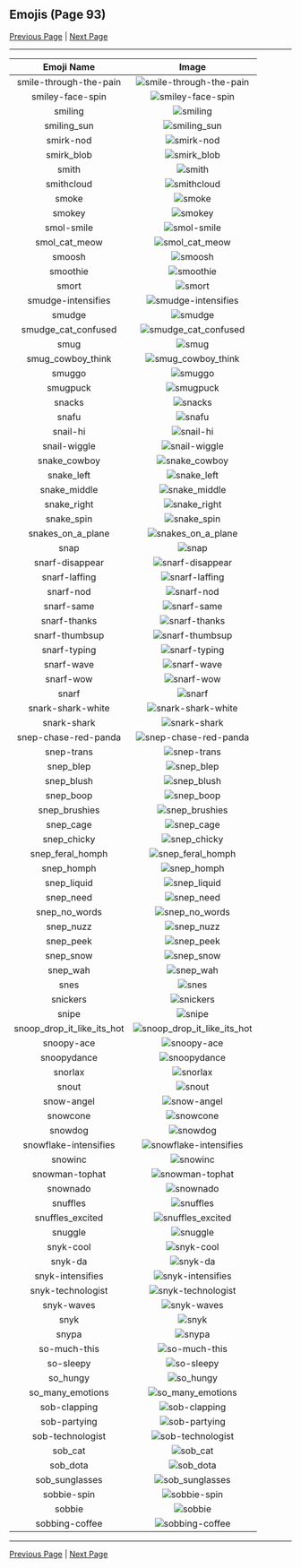 
## Emojis (Page 93)

[Previous Page](/docs/hc/page-s-0092.md)
  | [Next Page](/docs/hc/page-s-0094.md)

<hr />

|Emoji Name|Image|
| :-: | :-: |
|smile-through-the-pain| ![smile-through-the-pain](/emojis/hc/smile-through-the-pain.png)|
|smiley-face-spin| ![smiley-face-spin](/emojis/hc/smiley-face-spin.gif)|
|smiling| ![smiling](/emojis/hc/smiling.png)|
|smiling_sun| ![smiling_sun](/emojis/hc/smiling_sun.gif)|
|smirk-nod| ![smirk-nod](/emojis/hc/smirk-nod.gif)|
|smirk_blob| ![smirk_blob](/emojis/hc/smirk_blob.png)|
|smith| ![smith](/emojis/hc/smith.gif)|
|smithcloud| ![smithcloud](/emojis/hc/smithcloud.gif)|
|smoke| ![smoke](/emojis/hc/smoke.gif)|
|smokey| ![smokey](/emojis/hc/smokey.png)|
|smol-smile| ![smol-smile](/emojis/hc/smol-smile.png)|
|smol_cat_meow| ![smol_cat_meow](/emojis/hc/smol_cat_meow.gif)|
|smoosh| ![smoosh](/emojis/hc/smoosh.gif)|
|smoothie| ![smoothie](/emojis/hc/smoothie.png)|
|smort| ![smort](/emojis/hc/smort.jpg)|
|smudge-intensifies| ![smudge-intensifies](/emojis/hc/smudge-intensifies.gif)|
|smudge| ![smudge](/emojis/hc/smudge.png)|
|smudge_cat_confused| ![smudge_cat_confused](/emojis/hc/smudge_cat_confused.png)|
|smug| ![smug](/emojis/hc/smug.gif)|
|smug_cowboy_think| ![smug_cowboy_think](/emojis/hc/smug_cowboy_think.png)|
|smuggo| ![smuggo](/emojis/hc/smuggo.gif)|
|smugpuck| ![smugpuck](/emojis/hc/smugpuck.png)|
|snacks| ![snacks](/emojis/hc/snacks.png)|
|snafu| ![snafu](/emojis/hc/snafu.png)|
|snail-hi| ![snail-hi](/emojis/hc/snail-hi.png)|
|snail-wiggle| ![snail-wiggle](/emojis/hc/snail-wiggle.gif)|
|snake_cowboy| ![snake_cowboy](/emojis/hc/snake_cowboy.png)|
|snake_left| ![snake_left](/emojis/hc/snake_left.png)|
|snake_middle| ![snake_middle](/emojis/hc/snake_middle.png)|
|snake_right| ![snake_right](/emojis/hc/snake_right.png)|
|snake_spin| ![snake_spin](/emojis/hc/snake_spin.gif)|
|snakes_on_a_plane| ![snakes_on_a_plane](/emojis/hc/snakes_on_a_plane.png)|
|snap| ![snap](/emojis/hc/snap.gif)|
|snarf-disappear| ![snarf-disappear](/emojis/hc/snarf-disappear.png)|
|snarf-laffing| ![snarf-laffing](/emojis/hc/snarf-laffing.png)|
|snarf-nod| ![snarf-nod](/emojis/hc/snarf-nod.png)|
|snarf-same| ![snarf-same](/emojis/hc/snarf-same.png)|
|snarf-thanks| ![snarf-thanks](/emojis/hc/snarf-thanks.png)|
|snarf-thumbsup| ![snarf-thumbsup](/emojis/hc/snarf-thumbsup.png)|
|snarf-typing| ![snarf-typing](/emojis/hc/snarf-typing.png)|
|snarf-wave| ![snarf-wave](/emojis/hc/snarf-wave.png)|
|snarf-wow| ![snarf-wow](/emojis/hc/snarf-wow.png)|
|snarf| ![snarf](/emojis/hc/snarf.png)|
|snark-shark-white| ![snark-shark-white](/emojis/hc/snark-shark-white.gif)|
|snark-shark| ![snark-shark](/emojis/hc/snark-shark.gif)|
|snep-chase-red-panda| ![snep-chase-red-panda](/emojis/hc/snep-chase-red-panda.png)|
|snep-trans| ![snep-trans](/emojis/hc/snep-trans.png)|
|snep_blep| ![snep_blep](/emojis/hc/snep_blep.png)|
|snep_blush| ![snep_blush](/emojis/hc/snep_blush.png)|
|snep_boop| ![snep_boop](/emojis/hc/snep_boop.png)|
|snep_brushies| ![snep_brushies](/emojis/hc/snep_brushies.png)|
|snep_cage| ![snep_cage](/emojis/hc/snep_cage.png)|
|snep_chicky| ![snep_chicky](/emojis/hc/snep_chicky.png)|
|snep_feral_homph| ![snep_feral_homph](/emojis/hc/snep_feral_homph.png)|
|snep_homph| ![snep_homph](/emojis/hc/snep_homph.png)|
|snep_liquid| ![snep_liquid](/emojis/hc/snep_liquid.png)|
|snep_need| ![snep_need](/emojis/hc/snep_need.png)|
|snep_no_words| ![snep_no_words](/emojis/hc/snep_no_words.png)|
|snep_nuzz| ![snep_nuzz](/emojis/hc/snep_nuzz.png)|
|snep_peek| ![snep_peek](/emojis/hc/snep_peek.png)|
|snep_snow| ![snep_snow](/emojis/hc/snep_snow.png)|
|snep_wah| ![snep_wah](/emojis/hc/snep_wah.png)|
|snes| ![snes](/emojis/hc/snes.png)|
|snickers| ![snickers](/emojis/hc/snickers.png)|
|snipe| ![snipe](/emojis/hc/snipe.gif)|
|snoop_drop_it_like_its_hot| ![snoop_drop_it_like_its_hot](/emojis/hc/snoop_drop_it_like_its_hot.gif)|
|snoopy-ace| ![snoopy-ace](/emojis/hc/snoopy-ace.png)|
|snoopydance| ![snoopydance](/emojis/hc/snoopydance.gif)|
|snorlax| ![snorlax](/emojis/hc/snorlax.gif)|
|snout| ![snout](/emojis/hc/snout.png)|
|snow-angel| ![snow-angel](/emojis/hc/snow-angel.gif)|
|snowcone| ![snowcone](/emojis/hc/snowcone.png)|
|snowdog| ![snowdog](/emojis/hc/snowdog.png)|
|snowflake-intensifies| ![snowflake-intensifies](/emojis/hc/snowflake-intensifies.gif)|
|snowinc| ![snowinc](/emojis/hc/snowinc.png)|
|snowman-tophat| ![snowman-tophat](/emojis/hc/snowman-tophat.gif)|
|snownado| ![snownado](/emojis/hc/snownado.png)|
|snuffles| ![snuffles](/emojis/hc/snuffles.png)|
|snuffles_excited| ![snuffles_excited](/emojis/hc/snuffles_excited.gif)|
|snuggle| ![snuggle](/emojis/hc/snuggle.png)|
|snyk-cool| ![snyk-cool](/emojis/hc/snyk-cool.png)|
|snyk-da| ![snyk-da](/emojis/hc/snyk-da.png)|
|snyk-intensifies| ![snyk-intensifies](/emojis/hc/snyk-intensifies.gif)|
|snyk-technologist| ![snyk-technologist](/emojis/hc/snyk-technologist.png)|
|snyk-waves| ![snyk-waves](/emojis/hc/snyk-waves.gif)|
|snyk| ![snyk](/emojis/hc/snyk.png)|
|snypa| ![snypa](/emojis/hc/snypa.gif)|
|so-much-this| ![so-much-this](/emojis/hc/so-much-this.gif)|
|so-sleepy| ![so-sleepy](/emojis/hc/so-sleepy.gif)|
|so_hungy| ![so_hungy](/emojis/hc/so_hungy.png)|
|so_many_emotions| ![so_many_emotions](/emojis/hc/so_many_emotions.gif)|
|sob-clapping| ![sob-clapping](/emojis/hc/sob-clapping.gif)|
|sob-partying| ![sob-partying](/emojis/hc/sob-partying.png)|
|sob-technologist| ![sob-technologist](/emojis/hc/sob-technologist.png)|
|sob_cat| ![sob_cat](/emojis/hc/sob_cat.png)|
|sob_dota| ![sob_dota](/emojis/hc/sob_dota.gif)|
|sob_sunglasses| ![sob_sunglasses](/emojis/hc/sob_sunglasses.png)|
|sobbie-spin| ![sobbie-spin](/emojis/hc/sobbie-spin.gif)|
|sobbie| ![sobbie](/emojis/hc/sobbie.png)|
|sobbing-coffee| ![sobbing-coffee](/emojis/hc/sobbing-coffee.png)|

<hr/>

[Previous Page](/docs/hc/page-s-0092.md)
  | [Next Page](/docs/hc/page-s-0094.md)